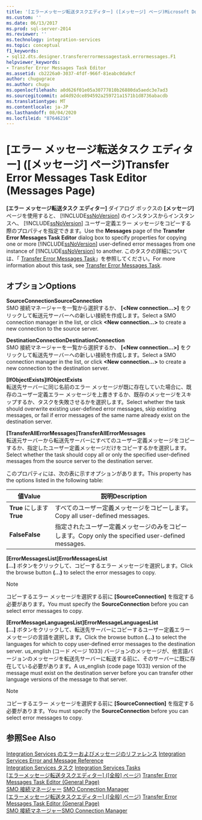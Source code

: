 ```yaml
---
title: '[エラーメッセージ転送タスクエディター] ([メッセージ] ページ)Microsoft Docs'
ms.custom: ''
ms.date: 06/13/2017
ms.prod: sql-server-2014
ms.reviewer: ''
ms.technology: integration-services
ms.topic: conceptual
f1_keywords:
- sql12.dts.designer.transfererrormessagestask.errormessages.F1
helpviewer_keywords:
- Transfer Error Messages Task Editor
ms.assetid: cb2226a0-3037-4fdf-966f-81eabc0da9cf
author: chugugrace
ms.author: chugu
ms.openlocfilehash: a0d626f01e05a30777810b26880da5aedc3e7ad3
ms.sourcegitcommit: ad4d92dce894592a259721a1571b1d8736abacdb
ms.translationtype: MT
ms.contentlocale: ja-JP
ms.lasthandoff: 08/04/2020
ms.locfileid: "87646216"
---
```

# <a name="transfer-error-messages-task-editor-messages-page"></a><span data-ttu-id="57412-102">[エラー メッセージ転送タスク エディター] ([メッセージ] ページ)</span><span class="sxs-lookup"><span data-stu-id="57412-102">Transfer Error Messages Task Editor (Messages Page)</span></span>
  <span data-ttu-id="57412-103">**[エラー メッセージ転送タスク エディター]** ダイアログ ボックスの **[メッセージ]** ページを使用すると、 [!INCLUDE[ssNoVersion](../includes/ssnoversion-md.md)] のインスタンスからインスタンスへ、 [!INCLUDE[ssNoVersion](../includes/ssnoversion-md.md)] ユーザー定義エラー メッセージをコピーする際のプロパティを指定できます。</span><span class="sxs-lookup"><span data-stu-id="57412-103">Use the **Messages** page of the **Transfer Error Messages Task Editor** dialog box to specify properties for copying one or more [!INCLUDE[ssNoVersion](../includes/ssnoversion-md.md)] user-defined error messages from one instance of [!INCLUDE[ssNoVersion](../includes/ssnoversion-md.md)] to another.</span></span> <span data-ttu-id="57412-104">このタスクの詳細については、「 [Transfer Error Messages Task](control-flow/transfer-error-messages-task.md)」を参照してください。</span><span class="sxs-lookup"><span data-stu-id="57412-104">For more information about this task, see [Transfer Error Messages Task](control-flow/transfer-error-messages-task.md).</span></span>  
  
## <a name="options"></a><span data-ttu-id="57412-105">オプション</span><span class="sxs-lookup"><span data-stu-id="57412-105">Options</span></span>  
 <span data-ttu-id="57412-106">**SourceConnection**</span><span class="sxs-lookup"><span data-stu-id="57412-106">**SourceConnection**</span></span>  
 <span data-ttu-id="57412-107">SMO 接続マネージャーを一覧から選択するか、 **[\<New connection...>]** をクリックして転送元サーバーへの新しい接続を作成します。</span><span class="sxs-lookup"><span data-stu-id="57412-107">Select a SMO connection manager in the list, or click **\<New connection...>** to create a new connection to the source server.</span></span>  
  
 <span data-ttu-id="57412-108">**DestinationConnection**</span><span class="sxs-lookup"><span data-stu-id="57412-108">**DestinationConnection**</span></span>  
 <span data-ttu-id="57412-109">SMO 接続マネージャーを一覧から選択するか、 **[\<New connection...>]** をクリックして転送先サーバーへの新しい接続を作成します。</span><span class="sxs-lookup"><span data-stu-id="57412-109">Select a SMO connection manager in the list, or click **\<New connection...>** to create a new connection to the destination server.</span></span>  
  
 <span data-ttu-id="57412-110">**[IfObjectExists]**</span><span class="sxs-lookup"><span data-stu-id="57412-110">**IfObjectExists**</span></span>  
 <span data-ttu-id="57412-111">転送先サーバーに同じ名前のエラー メッセージが既に存在していた場合に、既存のユーザー定義エラー メッセージを上書きするか、既存のメッセージをスキップするか、タスクを失敗させるかを選択します。</span><span class="sxs-lookup"><span data-stu-id="57412-111">Select whether the task should overwrite existing user-defined error messages, skip existing messages, or fail if error messages of the same name already exist on the destination server.</span></span>  
  
 <span data-ttu-id="57412-112">**[TransferAllErrorMessages]**</span><span class="sxs-lookup"><span data-stu-id="57412-112">**TransferAllErrorMessages**</span></span>  
 <span data-ttu-id="57412-113">転送元サーバーから転送先サーバーにすべてのユーザー定義メッセージをコピーするか、指定したユーザー定義メッセージだけをコピーするかを選択します。</span><span class="sxs-lookup"><span data-stu-id="57412-113">Select whether the task should copy all or only the specified user-defined messages from the source server to the destination server.</span></span>  
  
 <span data-ttu-id="57412-114">このプロパティには、次の表に示すオプションがあります。</span><span class="sxs-lookup"><span data-stu-id="57412-114">This property has the options listed in the following table:</span></span>  
  
|<span data-ttu-id="57412-115">値</span><span class="sxs-lookup"><span data-stu-id="57412-115">Value</span></span>|<span data-ttu-id="57412-116">説明</span><span class="sxs-lookup"><span data-stu-id="57412-116">Description</span></span>|  
|-----------|-----------------|  
|<span data-ttu-id="57412-117">**True** にします</span><span class="sxs-lookup"><span data-stu-id="57412-117">**True**</span></span>|<span data-ttu-id="57412-118">すべてのユーザー定義メッセージをコピーします。</span><span class="sxs-lookup"><span data-stu-id="57412-118">Copy all user-defined messages.</span></span>|  
|<span data-ttu-id="57412-119">**False**</span><span class="sxs-lookup"><span data-stu-id="57412-119">**False**</span></span>|<span data-ttu-id="57412-120">指定されたユーザー定義メッセージのみをコピーします。</span><span class="sxs-lookup"><span data-stu-id="57412-120">Copy only the specified user-defined messages.</span></span>|  
  
 <span data-ttu-id="57412-121">**[ErrorMessagesList]**</span><span class="sxs-lookup"><span data-stu-id="57412-121">**ErrorMessagesList**</span></span>  
 <span data-ttu-id="57412-122">**[...]** ボタンをクリックして、コピーするエラー メッセージを選択します。</span><span class="sxs-lookup"><span data-stu-id="57412-122">Click the browse button **(...)** to select the error messages to copy.</span></span>  
  
> [!NOTE]  
>  <span data-ttu-id="57412-123">コピーするエラー メッセージを選択する前に **[SourceConnection]** を指定する必要があります。</span><span class="sxs-lookup"><span data-stu-id="57412-123">You must specify the **SourceConnection** before you can select error messages to copy.</span></span>  
  
 <span data-ttu-id="57412-124">**[ErrorMessageLanguagesList]**</span><span class="sxs-lookup"><span data-stu-id="57412-124">**ErrorMessageLanguagesList**</span></span>  
 <span data-ttu-id="57412-125">**[...]** ボタンをクリックして、転送先サーバーにコピーするユーザー定義エラー メッセージの言語を選択します。</span><span class="sxs-lookup"><span data-stu-id="57412-125">Click the browse button **(...)** to select the languages for which to copy user-defined error messages to the destination server.</span></span> <span data-ttu-id="57412-126">us_english (コード ページ 1033) バージョンのメッセージが、他言語バージョンのメッセージを転送先サーバーに転送する前に、そのサーバーに既に存在している必要があります。</span><span class="sxs-lookup"><span data-stu-id="57412-126">A us_english (code page 1033) version of the message must exist on the destination server before you can transfer other language versions of the message to that server.</span></span>  
  
> [!NOTE]  
>  <span data-ttu-id="57412-127">コピーするエラー メッセージを選択する前に **[SourceConnection]** を指定する必要があります。</span><span class="sxs-lookup"><span data-stu-id="57412-127">You must specify the **SourceConnection** before you can select error messages to copy.</span></span>  
  
## <a name="see-also"></a><span data-ttu-id="57412-128">参照</span><span class="sxs-lookup"><span data-stu-id="57412-128">See Also</span></span>  
 <span data-ttu-id="57412-129">[Integration Services のエラーおよびメッセージのリファレンス](../../2014/integration-services/integration-services-error-and-message-reference.md) </span><span class="sxs-lookup"><span data-stu-id="57412-129">[Integration Services Error and Message Reference](../../2014/integration-services/integration-services-error-and-message-reference.md) </span></span>  
 <span data-ttu-id="57412-130">[Integration Services タスク](control-flow/integration-services-tasks.md) </span><span class="sxs-lookup"><span data-stu-id="57412-130">[Integration Services Tasks](control-flow/integration-services-tasks.md) </span></span>  
 <span data-ttu-id="57412-131">[[エラーメッセージ転送タスクエディター] &#40;[全般] ページ&#41;](general-page-of-integration-services-designers-options.md) </span><span class="sxs-lookup"><span data-stu-id="57412-131">[Transfer Error Messages Task Editor &#40;General Page&#41;](general-page-of-integration-services-designers-options.md) </span></span>  
 <span data-ttu-id="57412-132">[SMO 接続マネージャー](connection-manager/smo-connection-manager.md) </span><span class="sxs-lookup"><span data-stu-id="57412-132">[SMO Connection Manager](connection-manager/smo-connection-manager.md) </span></span>  
 <span data-ttu-id="57412-133">[[エラーメッセージ転送タスクエディター] &#40;[全般] ページ&#41;](general-page-of-integration-services-designers-options.md) </span><span class="sxs-lookup"><span data-stu-id="57412-133">[Transfer Error Messages Task Editor &#40;General Page&#41;](general-page-of-integration-services-designers-options.md) </span></span>  
 [<span data-ttu-id="57412-134">SMO 接続マネージャー</span><span class="sxs-lookup"><span data-stu-id="57412-134">SMO Connection Manager</span></span>](connection-manager/smo-connection-manager.md)  
  
  
